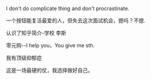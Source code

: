 I don't do complicate thing and don't procrastinate.

一个按钮能复活最爱的人，但失去这次面试机会，摁吗？不摁.

认识了知乎简介-学校 李斯

零元购--I help you，You give me sth.

我有顶级抑郁症

这是一场最硬的仗，我选择做好自己。